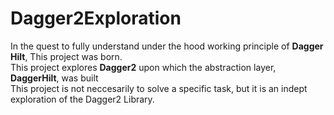 # Dagger2Exploration  
In the quest to fully understand under the hood working principle of **Dagger Hilt**, This project was born.  
This project explores __Dagger2__ upon which the abstraction layer, __DaggerHilt__, was built  
This project is not neccesarily to solve a specific task, but it is an indept exploration of the Dagger2 Library.
